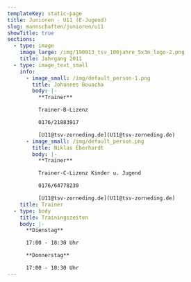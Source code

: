 ```yaml
---
templateKey: static-page
title: Junioren - U11 (E-Jugend)
slug: mannschaften/junioren/u11
showTitle: true
sections:
  - type: image
    image_large: /img/190913_tsv_100jahre_5x3m_logo-2.png
    title: Jahrgang 2011
  - type: image_text_small
    info:
      - image_small: /img/default_person-1.png
        title: Johannes Bouacha
        body: |-
          **Trainer**

          Trainer-B-Lizenz

          0176/21883917

          [U11@tsv-zorneding.de](U11@tsv-zorneding.de)
      - image_small: /img/default_person.png
        title: Niklas Eberhardt
        body: |-
          **Trainer**

          Trainer-C-Lizenz Kinder u. Jugend

          0176/64778230

          [U11@tsv-zorneding.de](U11@tsv-zorneding.de)
    title: Trainer
  - type: body
    title: Trainingszeiten
    body: |-
      **Dienstag**

      17:00 - 18:30 Uhr

      **Donnerstag**

      17:00 - 18:30 Uhr
---
```

